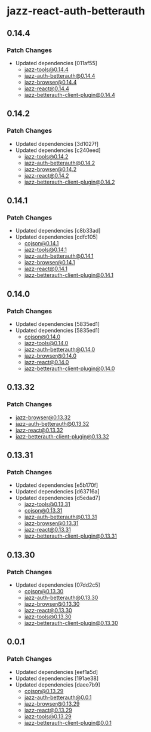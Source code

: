# jazz-react-auth-betterauth

## 0.14.4

### Patch Changes

- Updated dependencies [011af55]
  - jazz-tools@0.14.4
  - jazz-auth-betterauth@0.14.4
  - jazz-browser@0.14.4
  - jazz-react@0.14.4
  - jazz-betterauth-client-plugin@0.14.4

## 0.14.2

### Patch Changes

- Updated dependencies [3d1027f]
- Updated dependencies [c240eed]
  - jazz-tools@0.14.2
  - jazz-auth-betterauth@0.14.2
  - jazz-browser@0.14.2
  - jazz-react@0.14.2
  - jazz-betterauth-client-plugin@0.14.2

## 0.14.1

### Patch Changes

- Updated dependencies [c8b33ad]
- Updated dependencies [cdfc105]
  - cojson@0.14.1
  - jazz-tools@0.14.1
  - jazz-auth-betterauth@0.14.1
  - jazz-browser@0.14.1
  - jazz-react@0.14.1
  - jazz-betterauth-client-plugin@0.14.1

## 0.14.0

### Patch Changes

- Updated dependencies [5835ed1]
- Updated dependencies [5835ed1]
  - cojson@0.14.0
  - jazz-tools@0.14.0
  - jazz-auth-betterauth@0.14.0
  - jazz-browser@0.14.0
  - jazz-react@0.14.0
  - jazz-betterauth-client-plugin@0.14.0

## 0.13.32

### Patch Changes

- jazz-browser@0.13.32
- jazz-auth-betterauth@0.13.32
- jazz-react@0.13.32
- jazz-betterauth-client-plugin@0.13.32

## 0.13.31

### Patch Changes

- Updated dependencies [e5b170f]
- Updated dependencies [d63716a]
- Updated dependencies [d5edad7]
  - jazz-tools@0.13.31
  - cojson@0.13.31
  - jazz-auth-betterauth@0.13.31
  - jazz-browser@0.13.31
  - jazz-react@0.13.31
  - jazz-betterauth-client-plugin@0.13.31

## 0.13.30

### Patch Changes

- Updated dependencies [07dd2c5]
  - cojson@0.13.30
  - jazz-auth-betterauth@0.13.30
  - jazz-browser@0.13.30
  - jazz-react@0.13.30
  - jazz-tools@0.13.30
  - jazz-betterauth-client-plugin@0.13.30

## 0.0.1

### Patch Changes

- Updated dependencies [eef1a5d]
- Updated dependencies [191ae38]
- Updated dependencies [daee7b9]
  - cojson@0.13.29
  - jazz-auth-betterauth@0.0.1
  - jazz-browser@0.13.29
  - jazz-react@0.13.29
  - jazz-tools@0.13.29
  - jazz-betterauth-client-plugin@0.0.1
